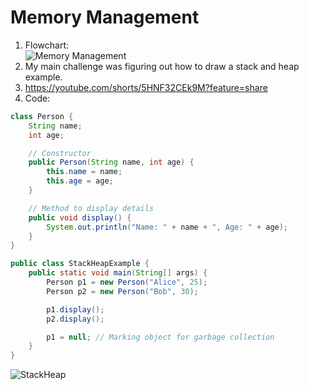 # Memory Management

1. Flowchart:   
![Memory Management](https://github.com/user-attachments/assets/472706da-17f1-439d-9a3a-2e51756cc1ff)
2. My main challenge was figuring out how to draw a stack and heap example.
3. https://youtube.com/shorts/5HNF32CEk9M?feature=share
4. Code:   
```java
class Person {
    String name;
    int age;

    // Constructor
    public Person(String name, int age) {
        this.name = name;
        this.age = age;
    }

    // Method to display details
    public void display() {
        System.out.println("Name: " + name + ", Age: " + age);
    }
}

public class StackHeapExample {
    public static void main(String[] args) {
        Person p1 = new Person("Alice", 25);
        Person p2 = new Person("Bob", 30);

        p1.display();
        p2.display();

        p1 = null; // Marking object for garbage collection
    }
}
```
![StackHeap](https://github.com/user-attachments/assets/1e700ef2-5244-4fd1-8fe4-580583fcc3e8)
